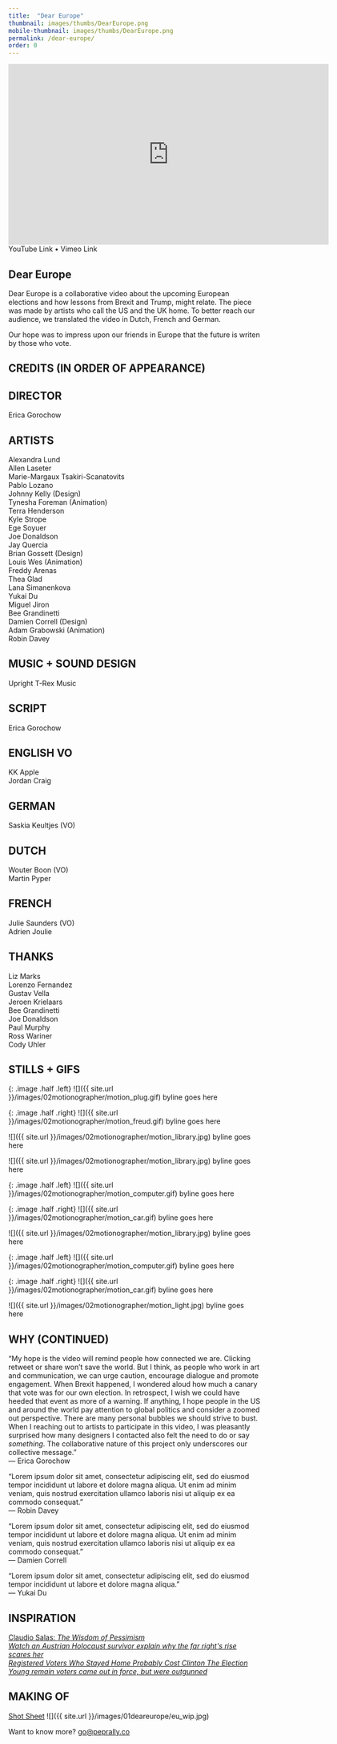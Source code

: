 ```yaml
---
title:  "Dear Europe"
thumbnail: images/thumbs/DearEurope.png
mobile-thumbnail: images/thumbs/DearEurope.png
permalink: /dear-europe/
order: 0
---
```


<div class='embed-container'>
    <iframe src="https://player.vimeo.com/video/171939446" width="640" height="360" frameborder="0" webkitallowfullscreen mozallowfullscreen allowfullscreen></iframe>
</div>
YouTube Link • Vimeo Link

## Dear Europe
Dear Europe is a collaborative video about the upcoming European elections and how lessons from Brexit and Trump, might relate. The piece was made by artists who call the US and the UK home. To better reach our audience, we translated the video in Dutch, French and German.

Our hope was to impress upon our friends in Europe that the future is writen by those who vote.

## CREDITS (IN ORDER OF APPEARANCE)

## DIRECTOR<br/>
Erica Gorochow

## ARTISTS
Alexandra Lund<br/>
Allen Laseter<br/>
Marie-Margaux Tsakiri-Scanatovits<br/>
Pablo Lozano<br/>
Johnny Kelly (Design)<br/>
Tynesha Foreman (Animation)<br/>
Terra Henderson<br/>
Kyle Strope<br/>
Ege Soyuer<br/>
Joe Donaldson<br/>
Jay Quercia<br/>
Brian Gossett (Design)<br/>
Louis Wes (Animation)<br/>
Freddy Arenas<br/>
Thea Glad<br/>
Lana Simanenkova<br/>
Yukai Du<br/>
Miguel Jiron<br/>
Bee Grandinetti<br/>
Damien Correll (Design)<br/>
Adam Grabowski (Animation)<br/>
Robin Davey<br/>


## MUSIC + SOUND DESIGN
Upright T-Rex Music


## SCRIPT
Erica Gorochow


## ENGLISH VO
KK Apple<br/>
Jordan Craig

## GERMAN
Saskia Keultjes (VO)

## DUTCH
Wouter Boon (VO)<br/>
Martin Pyper

## FRENCH
Julie Saunders (VO)<br/>
Adrien Joulie

## THANKS
Liz Marks<br/>
Lorenzo Fernandez<br/>
Gustav Vella<br/>
Jeroen Krielaars<br/>
Bee Grandinetti<br/>
Joe Donaldson<br/>
Paul Murphy<br/>
Ross Wariner<br/>
Cody Uhler


## STILLS + GIFS

{: .image .half .left}
![]({{ site.url }}/images/02motionographer/motion_plug.gif) byline goes here

{: .image .half .right}
![]({{ site.url }}/images/02motionographer/motion_freud.gif) byline goes here

![]({{ site.url }}/images/02motionographer/motion_library.jpg) byline goes here

![]({{ site.url }}/images/02motionographer/motion_library.jpg) byline goes here

{: .image .half .left}
![]({{ site.url }}/images/02motionographer/motion_computer.gif) byline goes here

{: .image .half .right}
![]({{ site.url }}/images/02motionographer/motion_car.gif) byline goes here

![]({{ site.url }}/images/02motionographer/motion_library.jpg) byline goes here

{: .image .half .left}
![]({{ site.url }}/images/02motionographer/motion_computer.gif) byline goes here

{: .image .half .right}
![]({{ site.url }}/images/02motionographer/motion_car.gif) byline goes here

![]({{ site.url }}/images/02motionographer/motion_light.jpg) byline goes here


## WHY (CONTINUED)
“My hope is the video will remind people how connected we are. Clicking retweet or share won’t save the world. But I think, as people who work in art and communication, we can urge caution, encourage dialogue and promote engagement. When Brexit happened, I wondered aloud how much a canary that vote was for our own election. In retrospect, I wish we could have heeded that event as more of a warning. If anything, I hope people in the US and around the world pay attention to global politics and consider a zoomed out perspective. There are many personal bubbles we should strive to bust. When I reaching out to artists to participate in this video, I was pleasantly surprised how many designers I contacted also felt the need to do or say *something*. The collaborative nature of this project only underscores our collective message.”<br/>
— Erica Gorochow  

“Lorem ipsum dolor sit amet, consectetur adipiscing elit, sed do eiusmod tempor incididunt ut labore et dolore magna aliqua. Ut enim ad minim veniam, quis nostrud exercitation ullamco laboris nisi ut aliquip ex ea commodo consequat.”<br/>
— Robin Davey 

“Lorem ipsum dolor sit amet, consectetur adipiscing elit, sed do eiusmod tempor incididunt ut labore et dolore magna aliqua. Ut enim ad minim veniam, quis nostrud exercitation ullamco laboris nisi ut aliquip ex ea commodo consequat.”<br/>
— Damien Correll 

“Lorem ipsum dolor sit amet, consectetur adipiscing elit, sed do eiusmod tempor incididunt ut labore et dolore magna aliqua.”<br/>
— Yukai Du


## INSPIRATION
[Claudio Salas: *The Wisdom of Pessimism*](http://motionographer.com/2015/10/27/making-the-wisdom-of-pessimism/)<br/>
[*Watch an Austrian Holocaust survivor explain why the far right's rise scares her*](http://www.vox.com/world/2016/11/30/13784954/austria-gertrude-holocaust-survivor-presidential-election)<br/>
[*Registered Voters Who Stayed Home Probably Cost Clinton The Election*](https://fivethirtyeight.com/features/registered-voters-who-stayed-home-probably-cost-clinton-the-election/)<br/>
[*Young remain voters came out in force, but were outgunned*](https://www.theguardian.com/politics/2016/jun/24/young-remain-voters-came-out-in-force-but-were-outgunned)


## MAKING OF
[Shot Sheet](https://docs.google.com/spreadsheets/d/1N5A9IW2XWXsn-t3c8Qlc89-Yv5gLCgSP8TTGoViwYts/edit?usp=sharing)
![]({{ site.url }}/images/01deareurope/eu_wip.jpg)


Want to know more? [go@peprally.co](mailto:go@peprally.co)






